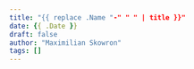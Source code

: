 ```yaml
---
title: "{{ replace .Name "-" " " | title }}"
date: {{ .Date }}
draft: false
author: "Maximilian Skowron"
tags: []
---
```


